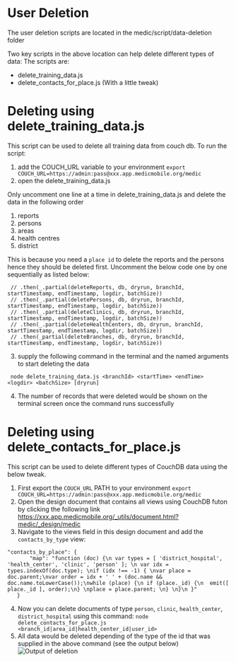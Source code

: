 # User Deletion

The user deletion scripts are located in the medic/script/data-deletion folder

Two key scripts in the above location can help delete different types of data:
The scripts are:

  - delete_training_data.js	
  - delete_contacts_for_place.js (With a little tweak)
  
# Deleting using delete_training_data.js
This script can be used to delete all training data from couch db. 
To run the script:
 1. add the COUCH_URL variable to your environment ```export COUCH_URL=https://admin:pass@xxx.app.medicmobile.org/medic```
 2. open the delete_training_data.js

Only uncomment one line at a time in delete_training_data.js and delete the data in the following order 
1. reports
2. persons
3. areas
4. health centres
5. district

This is because you need a `place id` to delete the reports and the persons hence they should be deleted first. Uncomment the below code one by one sequentially as listed below:
```
 // .then(_.partial(deleteReports, db, dryrun, branchId, startTimestamp, endTimestamp, logdir, batchSize))
 // .then(_.partial(deletePersons, db, dryrun, branchId, startTimestamp, endTimestamp, logdir, batchSize))
 // .then(_.partial(deleteClinics, db, dryrun, branchId, startTimestamp, endTimestamp, logdir, batchSize))
 // .then(_.partial(deleteHealthCenters, db, dryrun, branchId, startTimestamp, endTimestamp, logdir, batchSize))
 // .then(_partial(deleteBranches, db, dryrun, branchId, startTimestamp, endTimestamp, logdir, batchSize))
 ```
 3. supply the following command in the terminal and the named arguments to start deleting the data 

 ``` node delete_training_data.js <branchId> <startTime> <endTime> <logdir> <batchSize> [dryrun]```

 4. The number of records that were deleted would be shown on the terminal screen once the command runs successfully
 
# Deleting  using delete_contacts_for_place.js
This script can be used to delete different types of CouchDB data using the below tweak.
1. First export the `COUCH_URL` PATH to your environment ```export COUCH_URL=https://admin:pass@xxx.app.medicmobile.org/medic```
2. Open the design document that contains all views using CouchDB futon by clicking the following link https://xxx.app.medicmobile.org/_utils/document.html?medic/_design/medic
3. Navigate to the views field in this design document and add the `contacts_by_type` view:
```
"contacts_by_place": {
       "map": "function (doc) {\n var types = [ 'district_hospital', 'health_center', 'clinic', 'person' ]; \n var idx = types.indexOf(doc.type); \nif (idx !== -1) { \nvar place = doc.parent;\nvar order = idx + ' ' + (doc.name && doc.name.toLowerCase());\nwhile (place) {\n if (place._id) {\n  emit([ place._id ], order);\n} \nplace = place.parent; \n} \n}\n }"
   }
```
4. Now you can delete documents of  type `person`, `clinic`, `health_center`, `district_hospital`  using this command:
```node delete_contacts_for_place.js <branch_id|area_id|health_center_id|user_id>```
4. All data would be deleted depending of the type of the id that was supplied in the above command (see the output below)
![Output of deletion](img/data-deletion.png)


